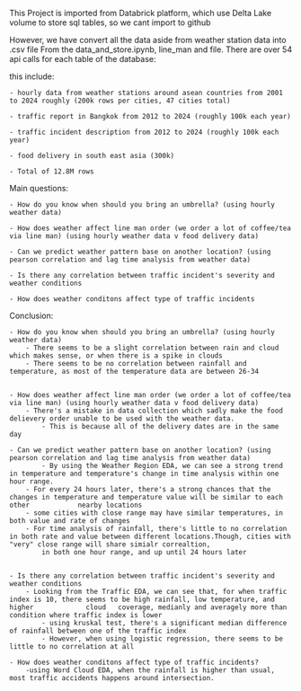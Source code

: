 This Project is imported from Databrick platform, which use Delta Lake volume to store sql tables, so we cant import to github

However, we have convert all the data aside from weather station data into .csv file 
From the data_and_store.ipynb, line_man and file. There are over 54 api calls for each table of the database: 

this include:

	- hourly data from weather stations around asean countries from 2001 to 2024 roughly (200k rows per cities, 47 cities total)
 
 	- traffic report in Bangkok from 2012 to 2024 (roughly 100k each year)
	
	- traffic incident description from 2012 to 2024 (roughly 100k each year)
 
 	- food delivery in south east asia (300k)
	
	- Total of 12.8M rows
 
Main questions:

	- How do you know when should you bring an umbrella? (using hourly weather data)
 
 	- How does weather affect line man order (we order a lot of coffee/tea via line man) (using hourly weather data v food delivery data)
	
	- Can we predict weather pattern base on another location? (using pearson correlation and lag time analysis from weather data)
 
 	- Is there any correlation between traffic incident's severity and weather conditions
	
	- How does weather conditons affect type of traffic incidents

Conclusion:

	- How do you know when should you bring an umbrella? (using hourly weather data)
 		- There seems to be a slight correlation between rain and cloud which makes sense, or when there is a spike in clouds
   		- There seems to be no correlation between rainfall and temperature, as most of the temperature data are between 26-34
   
 
 	- How does weather affect line man order (we order a lot of coffee/tea via line man) (using hourly weather data v food delivery data)
   		- There's a mistake in data collection which sadly make the food delievery order unable to be used with the weather data.
     	 	- This is because all of the delivery dates are in the same day
	
	- Can we predict weather pattern base on another location? (using pearson correlation and lag time analysis from weather data)
     		- By using the Weather Region EDA, we can see a strong trend in temperature and temperature's change in time analysis within one hour range. 
		- For every 24 hours later, there's a strong chances that the changes in temperature and temperature value will be similar to each other 			nearby locations
		- some cities with close range may have similar temperatures, in both value and rate of changes
	 	- For time analysis of rainfall, there's little to no correlation in both rate and value between different locations.Though, cities with 		"very" close range will share simialr correaltion, 
    		in both one hour range, and up until 24 hours later
	 
 
 	- Is there any correlation between traffic incident's severity and weather conditions
	   	- Looking from the Traffic EDA, we can see that, for when traffic index is 10, there seems to be high rainfall, low temperature, and higher 			cloud 	coverage, medianly and averagely more than condition where traffic index is lower
    		- using kruskal test, there's a significant median difference of rainfall between one of the traffic index
    	   	- However, when using logistic regression, there seems to be little to no correlation at all
	
	- How does weather conditons affect type of traffic incidents?
 		-using Word Cloud EDA, when the rainfall is higher than usual, most traffic accidents happens around intersection.
	
